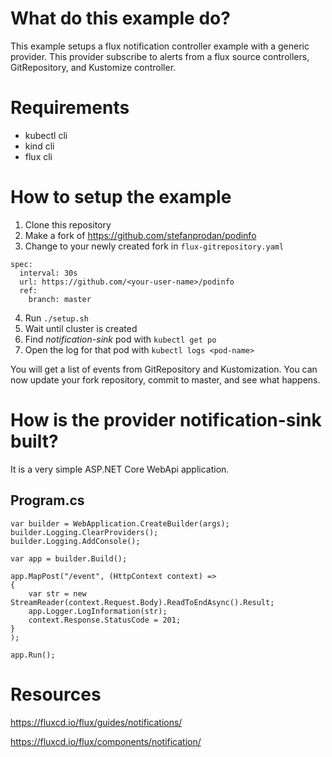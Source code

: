 # What do this example do?
This example setups a flux notification controller example with a generic provider. 
This provider subscribe to alerts from a flux source controllers, GitRepository, and Kustomize controller.

# Requirements
* kubectl cli
* kind cli
* flux cli

# How to setup the example
1. Clone this repository
2. Make a fork of https://github.com/stefanprodan/podinfo 
3. Change to your newly created fork in `flux-gitrepository.yaml`
```
spec:
  interval: 30s
  url: https://github.com/<your-user-name>/podinfo
  ref:
    branch: master
```
4. Run `./setup.sh`
5. Wait until cluster is created
6. Find *notification-sink* pod with `kubectl get po`
7. Open the log for that pod with `kubectl logs <pod-name>`

You will get a list of events from GitRepository and Kustomization.
You can now update your fork repository, commit to master, and see what happens.

# How is the provider notification-sink built?
It is a very simple ASP.NET Core WebApi application.

## Program.cs
```
var builder = WebApplication.CreateBuilder(args);
builder.Logging.ClearProviders();
builder.Logging.AddConsole();

var app = builder.Build();

app.MapPost("/event", (HttpContext context) =>
{
    var str = new StreamReader(context.Request.Body).ReadToEndAsync().Result;
    app.Logger.LogInformation(str);
    context.Response.StatusCode = 201;
}
);

app.Run();
```

# Resources
https://fluxcd.io/flux/guides/notifications/

https://fluxcd.io/flux/components/notification/
